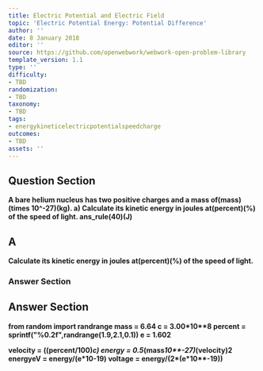 ```yaml
---
title: Electric Potential and Electric Field
topic: 'Electric Potential Energy: Potential Difference'
author: ''
date: 8 January 2018
editor: ''
source: https://github.com/openwebwork/webwork-open-problem-library
template_version: 1.1
type: ''
difficulty:
- TBD
randomization:
- TBD
taxonomy:
- TBD
tags:
- energykineticelectricpotentialspeedcharge
outcomes:
- TBD
assets: ''
---
```


## Question Section 

<b>
A bare helium nucleus has two positive charges and a mass of(mass)(times 10^-27)(kg).
a) Calculate its kinetic energy in joules at(percent)(%) of the speed of light.
ans_rule(40)(J)

## A
Calculate its kinetic energy in joules at(percent)(%) of the speed of light.
### Answer Section


## Answer Section

from random import randrange
mass = 6.64
c = 3.00*10**8
percent = sprintf("%0.2f",randrange(1.9,2.1,0.1))
e = 1.602

velocity = ((percent/100)*c)
energy = 0.5*(mass*10**-27)*(velocity)**2
energyeV = energy/(e*10**-19)
voltage = energy/(2*(e*10**-19))